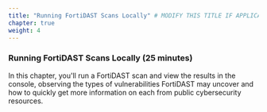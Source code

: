 ```yaml
---
title: "Running FortiDAST Scans Locally" # MODIFY THIS TITLE IF APPLICABLE
chapter: true
weight: 4
---
```


### Running FortiDAST Scans Locally (25 minutes)

In this chapter, you'll run a FortiDAST scan and view the results in the console, observing the types of vulnerabilities FortiDAST may uncover and how to quickly get more information on each from public cybersecurity resources.
